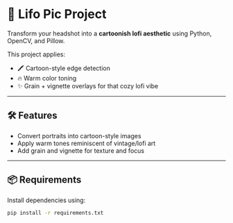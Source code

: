 # 🎨 Lifo Pic Project

Transform your headshot into a **cartoonish lofi aesthetic** using Python, OpenCV, and Pillow.

This project applies:
- 🖍️ Cartoon-style edge detection  
- 🔥 Warm color toning  
- ✨ Grain + vignette overlays for that cozy lofi vibe

---

## 🛠️ Features

- Convert portraits into cartoon-style images  
- Apply warm tones reminiscent of vintage/lofi art  
- Add grain and vignette for texture and focus  

---

## 📦 Requirements

Install dependencies using:

```bash
pip install -r requirements.txt
